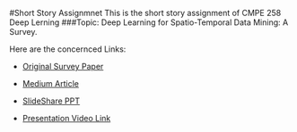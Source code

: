 #Short Story Assignmnet
This is the short story assignment of CMPE 258 Deep Lerning
###Topic: Deep Learning for Spatio-Temporal Data Mining: A Survey.

Here are the concernced Links:
* [Original Survey Paper](https://arxiv.org/abs/1906.04928 "Survey Paper")

* [Medium Article](https://medium.com/@srisruthi.chilukuri/deep-learning-for-spatio-temporal-data-mining-analysis-166eff7152ca "Medium Article")

* [SlideShare PPT](https://www.slideshare.net/SriSruthiChilukuri/spatio-temporal-data-mining?qid=1fcebad5-03a5-4aa2-a68d-530ad4b3fd0b&v=&b=&from_search=1 "SlideShare Presentation")

* [Presentation Video Link](https://www.youtube.com/watch?v=VMWW03P1dCg
"Youtube Link of Presentation")
